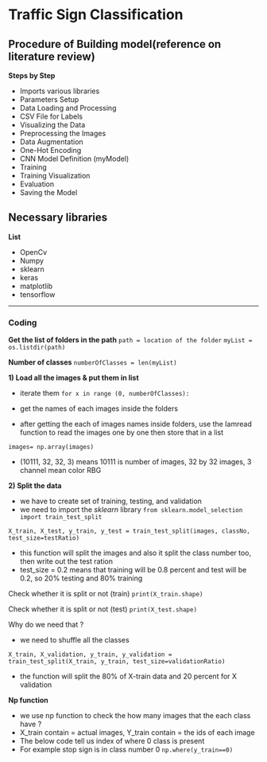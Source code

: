 # Traffic Sign Classification

## Procedure of Building model(reference on literature review)

**Steps by Step**
- Imports various libraries
- Parameters Setup
- Data Loading and Processing
- CSV File for Labels
- Visualizing the Data
- Preprocessing the Images
- Data Augmentation
- One-Hot Encoding
- CNN Model Definition (myModel)
- Training
- Training Visualization
- Evaluation
- Saving the Model


## Necessary libraries

**List**
- OpenCv
- Numpy
- sklearn
- keras
- matplotlib
- tensorflow

---

### Coding

**Get the list of folders in the path**
`path = location of the folder`
`myList = os.listdir(path)`

**Number of classes**
`numberOfClasses = len(myList)`

**1) Load all the images & put them in list**

- iterate them
`for x in range (0, numberOfClasses):`

- get the names of each images inside the folders
- after getting the each of images names inside folders, use the Iamread function to read the images one by one then store that in a list

`images= np.array(images)`
- (10111, 32, 32, 3) means 10111 is number of images, 32 by 32 images, 3 channel mean color RBG

**2) Split the data**

- we have to create set of training, testing, and validation
- we need to import the *sklearn* library
`from sklearn.model_selection import train_test_split`

`X_train, X_test, y_train, y_test = train_test_split(images, classNo, test_size=testRatio)`
- this function will split the images and also it split the class number too, then write out the test ration
- test_size = 0.2 means that training will be 0.8 percent and test will be 0.2, so 20% testing and 80% training

Check whether it is split or not (train)
`print(X_train.shape)`

Check whether it is split or not (test)
`print(X_test.shape)`

Why do we need that ?
- we need to shuffle all the classes

`X_train, X_validation, y_train, y_validation = train_test_split(X_train, y_train, test_size=validationRatio)`
- the function will split the 80% of X-train data and 20 percent for X validation

**Np function**
- we use np function to check the how many images that the each class have ?
- X_train contain = actual images, Y_train contain = the ids of each image
- The below code tell us index of where 0 class is present
- For example stop sign is in class number 0
`np.where(y_train==0)`
